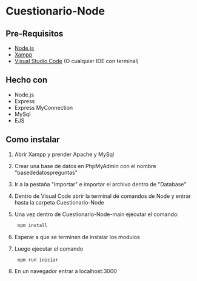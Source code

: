 # Cuestionario-Node

## Pre-Requisitos
* [Node.js](https://nodejs.org/en/)
* [Xampp](https://www.apachefriends.org/es/download.html)
* [Visual Studio Code](https://code.visualstudio.com/) (O cualquier IDE con terminal)

## Hecho con
* Node.js
* Express
* Express MyConnection
* MySql
* EJS

## Como instalar
1. Abrir Xampp y prender Apache y MySql
2. Crear una base de datos en PhpMyAdmin con el nombre "basededatospreguntas"
3. Ir a la pestaña "Importar" e importar el archivo dentro de "Database"
4. Dentro de Visual Code abrir la terminal de comandos de Node y entrar hasta la carpeta Cuestionario-Node
5. Una vez dentro de Cuestionario-Node-main ejecutar el comando: 

   ```sh
    npm install
   ```
6. Esperar a que se terminen de instalar los modulos
7. Luego ejecutar el comando

   ```sh
    npm run iniciar
   ```
8. En un navegador entrar a localhost:3000
